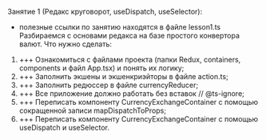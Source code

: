 Занятие 1 (Редакс круговорот, useDispatch, useSelector):

* полезные ссылки по занятию находятся в файле lesson1.ts
  Разбираемся с основами редакса на базе простого конвертора валют.
  Что нужно сделать:

1) +++ Ознакомиться с файлами проекта (папки Redux, containers, components и файл App.tsx)
   и понять их логику;
2) +++ Заполнить экшены и экшенкриэйторы в файле action.ts;
3) +++ Заполнить редюссер в файле currencyReducer;
4) +++ Все приложение должно работать без вставок // @ts-ignore;
5) +++ Переписать компоненту CurrencyExchangeContainer c помощью сокращенной записи mapDispatchToProps;
6) +++ Переписать компоненту CurrencyExchangeContainer с помощью useDispatch и useSelector.
